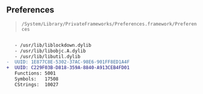 ## Preferences

> `/System/Library/PrivateFrameworks/Preferences.framework/Preferences`

```diff

   - /usr/lib/liblockdown.dylib
   - /usr/lib/libobjc.A.dylib
   - /usr/lib/libutil.dylib
-  UUID: 1E877C8E-5302-37AC-98E6-901FF8ED1A4F
+  UUID: C229F03B-D818-359A-8840-A913CEB4FD01
   Functions: 5001
   Symbols:   17508
   CStrings:  10027

```
